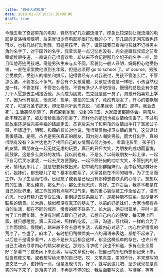 ```yaml
---
title: "越长大越孤单"
date: 2018-02-03T16:57:19+08:00
draft: true
---
```


今晚去看了奇迹男孩的电影，竟然有好几次都流泪了，印象比较深刻让我流泪的电影是夏洛特烦恼吧，后来就很少有电影能很打动我的心了，前几周的无问东西也还可以，也有几处打动到我。奇迹男孩里，完了，请原谅我已看完电影就不记得男主角的名字了，对于国外的名字，我着实是一点记忆也没有，完全是跟我叔叔之前看甄嬛传很多遍，一直说自己很喜欢看，却从来不会记得那几个妃子的名字一样，暂且叫他奇迹男孩吧。奇迹男孩生来与众不同，容貌比一般人丑陋，妈妈担心他受伤害，一直在家里教他直到五年级，但是必须得 go to school 了。of course，男孩会受欺负，受别人的嘲笑和排斥，记得曾经有人对我说过，男孩不管怎么烂，不管怎么渣，不管怎么不争气，都会有个女孩爱他，女孩应该也是一样吧，小孩当然也是一样，不管怎样，不管怎么奇怪，不管有多少人冷眼相待，慢慢的总是会有少数几个人愿意去主动接近他，从而成为朋友，杰克就是这一员了，男孩开始喜欢上学了，因为他有朋友，他沉寂，孤单，害怕的生活了，竟然有朋友了，开心的要飘起来了。可是万圣节那天，却无意间听到杰克说，“如果我长（男孩）那样，我会去死”，生活突然崩溃了，男孩躲到家里，受到的打击，大家应该都能体会。男孩从此不理杰克了，被友情给重重的伤害了，同样他的姐姐也被友情给伤害了。不过电影故事还是往完美幸福的结局走去，杰克后来为了和男孩的友情出手打了富家公子哥，申请退学，明智、和蔼的校长对他说，我很赞赏你捍卫友情的勇气，这句话让我很感动。是啊，杰克是男孩真正的朋友，因为别人嘲笑男孩，而大打出手，真的很酷有没有？米兰达也为了找回自己的友情而去努力弥补。
看着电影里，孩子们的友情，跟朋友在一起无忧无虑的玩耍，真正的开怀大笑，为朋友的成功而喜悦，而鼓掌。这是多么美好的友情。我以前也有，不是么？以前跟朋友一起上课，一起下自习后买冰激凌，一起去买方便面吃，一起不顾任何的哈哈大笑，不管别的的眼光，情绪到那儿了，就是想要释放出来。初中我的那群姐妹们，高中我的那群好哥们，姐妹们，都去哪儿了呢？基本没联系了，大家各自在不同的城市，为了生活而工作，为了生活而忙碌，已经忘了或者是已经没有那种想要联系的心情了。想想以前的生活，那么纯真，那么开心，那么无忧无虑，真好。工作之后，我基本都是在自己的世界里，被工作压的有点喘不过气来，我的重心貌似被工作全给占了，没有心思，也没有精力去享受生活，更别提去联系朋友了，是那种能不联系，就尽量不联系的情景。长大后，貌似都没有真正的朋友了，以前的好姐妹们，大家也都有各自的生活，都在不同的城市，慢慢的都不联系了。长大后，确实很孤单，平时一直为了工作而忙碌，也没有时间去跟自己对话，去想自己内心的感受，每天晚上回家，就只想睡觉，第二天起来，照样的吃饭，上班，沟通，写代码，一样的会为了工作而烦恼。慢慢的，越来越不会去思考生活，去跟内心对话了，内心世界慢慢的荒凉了，空虚了，麻木了。有时想用稍微优美一点的词语来表达，都想不起来了。以后是不是得多看书，人是不是长大后都会这样，都会这样孤单的存在，也许只有自己主动去寻求内心的踏实和安定，那则么寻求呢？我也不知道，多有点业余爱好？多看书？或者闲下来没事，写写文章也行啊，把自己的所思所想都记录下来，就当练练文笔，或者想写给未来的自己吧，哎，文笔真差，差的不行，本来想写的更文艺一点，更抒情一点，但是发现词穷。好了，就写到这儿吧，至少我现在是真实的写下来了，是落实了的，不再是不停的说，我后面要写文章，写博客，等等
